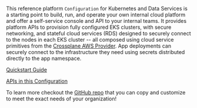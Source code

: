 This reference platform `Configuration` for Kubernetes and Data Services is a
starting point to build, run, and operate your own internal cloud platform and
offer a self-service console and API to your internal teams. It provides
platform APIs to provision fully configured EKS clusters, with secure
networking, and stateful cloud services (RDS) designed to securely connect to
the nodes in each EKS cluster -- all composed using cloud service primitives
from the [Crossplane AWS Provider](https://doc.crds.dev/github.com/crossplane/provider-aws).
App deployments can securely connect to the infrastructure they need using secrets
distributed directly to the app namespace.

[Quickstart Guide](https://github.com/upbound/platform-ref-aws/#quick-start)

[APIs in this Configuration](https://github.com/upbound/platform-ref-aws/#apis-in-this-configuration)

To learn more checkout the [GitHub repo](https://github.com/upbound/platform-ref-aws/) that you can copy and customize to meet the exact needs of your organization!
